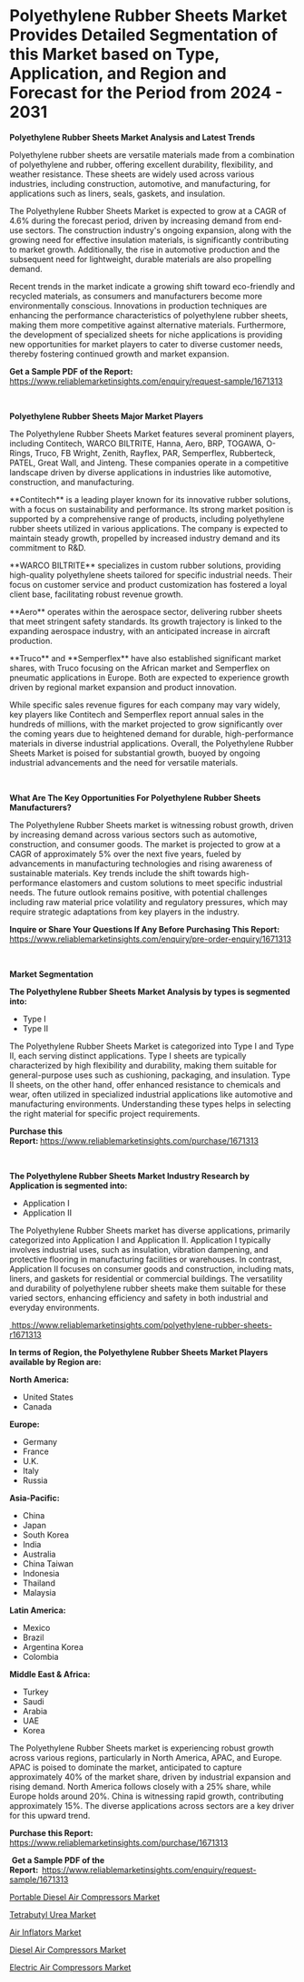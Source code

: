 <p><h1>Polyethylene Rubber Sheets Market Provides Detailed Segmentation of this Market based on Type, Application, and Region and Forecast for the Period from 2024 - 2031</h1></p><p><strong>Polyethylene Rubber Sheets Market Analysis and Latest Trends</strong></p>
<p><p>Polyethylene rubber sheets are versatile materials made from a combination of polyethylene and rubber, offering excellent durability, flexibility, and weather resistance. These sheets are widely used across various industries, including construction, automotive, and manufacturing, for applications such as liners, seals, gaskets, and insulation.</p><p>The Polyethylene Rubber Sheets Market is expected to grow at a CAGR of 4.6% during the forecast period, driven by increasing demand from end-use sectors. The construction industry's ongoing expansion, along with the growing need for effective insulation materials, is significantly contributing to market growth. Additionally, the rise in automotive production and the subsequent need for lightweight, durable materials are also propelling demand.</p><p>Recent trends in the market indicate a growing shift toward eco-friendly and recycled materials, as consumers and manufacturers become more environmentally conscious. Innovations in production techniques are enhancing the performance characteristics of polyethylene rubber sheets, making them more competitive against alternative materials. Furthermore, the development of specialized sheets for niche applications is providing new opportunities for market players to cater to diverse customer needs, thereby fostering continued growth and market expansion.</p></p>
<p><strong>Get a Sample PDF of the Report:&nbsp;</strong> <a href="https://www.reliablemarketinsights.com/enquiry/request-sample/1671313?utm_campaign=1264&utm_medium=2&utm_source=Github&utm_content=ia&utm_term=10102024&utm_id=polyethylene-rubber-sheets">https://www.reliablemarketinsights.com/enquiry/request-sample/1671313</a></p>
<p>&nbsp;</p>
<p><strong>Polyethylene Rubber Sheets Major Market Players</strong></p>
<p><p>The Polyethylene Rubber Sheets Market features several prominent players, including Contitech, WARCO BILTRITE, Hanna, Aero, BRP, TOGAWA, O-Rings, Truco, FB Wright, Zenith, Rayflex, PAR, Semperflex, Rubberteck, PATEL, Great Wall, and Jinteng. These companies operate in a competitive landscape driven by diverse applications in industries like automotive, construction, and manufacturing.</p><p>**Contitech** is a leading player known for its innovative rubber solutions, with a focus on sustainability and performance. Its strong market position is supported by a comprehensive range of products, including polyethylene rubber sheets utilized in various applications. The company is expected to maintain steady growth, propelled by increased industry demand and its commitment to R&D.</p><p>**WARCO BILTRITE** specializes in custom rubber solutions, providing high-quality polyethylene sheets tailored for specific industrial needs. Their focus on customer service and product customization has fostered a loyal client base, facilitating robust revenue growth.</p><p>**Aero** operates within the aerospace sector, delivering rubber sheets that meet stringent safety standards. Its growth trajectory is linked to the expanding aerospace industry, with an anticipated increase in aircraft production.</p><p>**Truco** and **Semperflex** have also established significant market shares, with Truco focusing on the African market and Semperflex on pneumatic applications in Europe. Both are expected to experience growth driven by regional market expansion and product innovation.</p><p>While specific sales revenue figures for each company may vary widely, key players like Contitech and Semperflex report annual sales in the hundreds of millions, with the market projected to grow significantly over the coming years due to heightened demand for durable, high-performance materials in diverse industrial applications. Overall, the Polyethylene Rubber Sheets Market is poised for substantial growth, buoyed by ongoing industrial advancements and the need for versatile materials.</p></p>
<p>&nbsp;</p>
<p><strong>What Are The Key Opportunities For Polyethylene Rubber Sheets Manufacturers?</strong></p>
<p><p>The Polyethylene Rubber Sheets market is witnessing robust growth, driven by increasing demand across various sectors such as automotive, construction, and consumer goods. The market is projected to grow at a CAGR of approximately 5% over the next five years, fueled by advancements in manufacturing technologies and rising awareness of sustainable materials. Key trends include the shift towards high-performance elastomers and custom solutions to meet specific industrial needs. The future outlook remains positive, with potential challenges including raw material price volatility and regulatory pressures, which may require strategic adaptations from key players in the industry.</p></p>
<p><strong>Inquire or Share Your Questions If Any Before Purchasing This Report:</strong> <a href="https://www.reliablemarketinsights.com/enquiry/pre-order-enquiry/1671313?utm_campaign=1264&utm_medium=2&utm_source=Github&utm_content=ia&utm_term=10102024&utm_id=polyethylene-rubber-sheets">https://www.reliablemarketinsights.com/enquiry/pre-order-enquiry/1671313</a></p>
<p>&nbsp;</p>
<p><strong>Market Segmentation</strong></p>
<p><strong>The Polyethylene Rubber Sheets Market Analysis by types is segmented into:</strong></p>
<p><ul><li>Type I</li><li>Type II</li></ul></p>
<p><p>The Polyethylene Rubber Sheets Market is categorized into Type I and Type II, each serving distinct applications. Type I sheets are typically characterized by high flexibility and durability, making them suitable for general-purpose uses such as cushioning, packaging, and insulation. Type II sheets, on the other hand, offer enhanced resistance to chemicals and wear, often utilized in specialized industrial applications like automotive and manufacturing environments. Understanding these types helps in selecting the right material for specific project requirements.</p></p>
<p><strong>Purchase this Report:&nbsp;</strong><a href="https://www.reliablemarketinsights.com/purchase/1671313?utm_campaign=1264&utm_medium=2&utm_source=Github&utm_content=ia&utm_term=10102024&utm_id=polyethylene-rubber-sheets">https://www.reliablemarketinsights.com/purchase/1671313</a></p>
<p>&nbsp;</p>
<p><strong>The Polyethylene Rubber Sheets Market Industry Research by Application is segmented into:</strong></p>
<p><ul><li>Application I</li><li>Application II</li></ul></p>
<p><p>The Polyethylene Rubber Sheets market has diverse applications, primarily categorized into Application I and Application II. Application I typically involves industrial uses, such as insulation, vibration dampening, and protective flooring in manufacturing facilities or warehouses. In contrast, Application II focuses on consumer goods and construction, including mats, liners, and gaskets for residential or commercial buildings. The versatility and durability of polyethylene rubber sheets make them suitable for these varied sectors, enhancing efficiency and safety in both industrial and everyday environments.</p></p>
<p><a href="https://www.reliablemarketinsights.com/polyethylene-rubber-sheets-r1671313?utm_campaign=1264&utm_medium=2&utm_source=Github&utm_content=ia&utm_term=10102024&utm_id=polyethylene-rubber-sheets">&nbsp;https://www.reliablemarketinsights.com/polyethylene-rubber-sheets-r1671313</a></p>
<p><strong>In terms of Region, the Polyethylene Rubber Sheets Market Players available by Region are:</strong></p>
<p>
    <p> <strong> North America: </strong>
        <ul>
            <li>United States</li>
            <li>Canada</li>
        </ul>
        </p> 
    <p> <strong> Europe: </strong>
        <ul>
            <li>Germany</li>
            <li>France</li>
            <li>U.K.</li>
            <li>Italy</li>
            <li>Russia</li>
        </ul>
        </p> 
    <p> <strong> Asia-Pacific: </strong>
        <ul>
            <li>China</li>
            <li>Japan</li>
            <li>South Korea</li>
            <li>India</li>
            <li>Australia</li>
            <li>China Taiwan</li>
            <li>Indonesia</li>
            <li>Thailand</li>
            <li>Malaysia</li>
        </ul>
        </p> 
    <p> <strong> Latin America: </strong>
        <ul>
            <li>Mexico</li>
            <li>Brazil</li>
            <li>Argentina Korea</li>
            <li>Colombia</li>
        </ul>
        </p> 
    <p> <strong> Middle East & Africa: </strong>
        <ul>
            <li>Turkey</li>
            <li>Saudi</li>
            <li>Arabia</li>
            <li>UAE</li>
            <li>Korea</li>
        </ul>
    </p>
    </p>
<p><p>The Polyethylene Rubber Sheets market is experiencing robust growth across various regions, particularly in North America, APAC, and Europe. APAC is poised to dominate the market, anticipated to capture approximately 40% of the market share, driven by industrial expansion and rising demand. North America follows closely with a 25% share, while Europe holds around 20%. China is witnessing rapid growth, contributing approximately 15%. The diverse applications across sectors are a key driver for this upward trend.</p></p>
<p><strong>Purchase this Report: </strong><a href="https://www.reliablemarketinsights.com/purchase/1671313?utm_campaign=1264&utm_medium=2&utm_source=Github&utm_content=ia&utm_term=10102024&utm_id=polyethylene-rubber-sheets">https://www.reliablemarketinsights.com/purchase/1671313</a></p>
<p>&nbsp;<strong>Get a Sample PDF of the Report:&nbsp;&nbsp;</strong><a href="https://www.reliablemarketinsights.com/enquiry/request-sample/1671313?utm_campaign=1264&utm_medium=2&utm_source=Github&utm_content=ia&utm_term=10102024&utm_id=polyethylene-rubber-sheets">https://www.reliablemarketinsights.com/enquiry/request-sample/1671313</a></p>
<p><strong></strong></p>
<p><p><a href="https://www.linkedin.com/pulse/competitive-intelligence-portable-diesel-air-compressors-market-9tpbe?utm_campaign=1264&utm_medium=2&utm_source=Github&utm_content=ia&utm_term=10102024&utm_id=polyethylene-rubber-sheets">Portable Diesel Air Compressors Market</a></p><p><a href="https://www.linkedin.com/pulse/tetrabutyl-urea-market-ecosystem-competitive-landscape-strategic-amukf?utm_campaign=1264&utm_medium=2&utm_source=Github&utm_content=ia&utm_term=10102024&utm_id=polyethylene-rubber-sheets">Tetrabutyl Urea Market</a></p><p><a href="https://www.linkedin.com/pulse/air-inflators-market-size-share-analysis-growth-trends-forecasts-gheuc?utm_campaign=1264&utm_medium=2&utm_source=Github&utm_content=ia&utm_term=10102024&utm_id=polyethylene-rubber-sheets">Air Inflators Market</a></p><p><a href="https://www.linkedin.com/pulse/market-insights-global-diesel-air-compressors-forecast-innovation-ho4uc?utm_campaign=1264&utm_medium=2&utm_source=Github&utm_content=ia&utm_term=10102024&utm_id=polyethylene-rubber-sheets">Diesel Air Compressors Market</a></p><p><a href="https://www.linkedin.com/pulse/emerging-electric-air-compressors-market-opportunities-analysis-6r6rc?utm_campaign=1264&utm_medium=2&utm_source=Github&utm_content=ia&utm_term=10102024&utm_id=polyethylene-rubber-sheets">Electric Air Compressors Market</a></p></p>